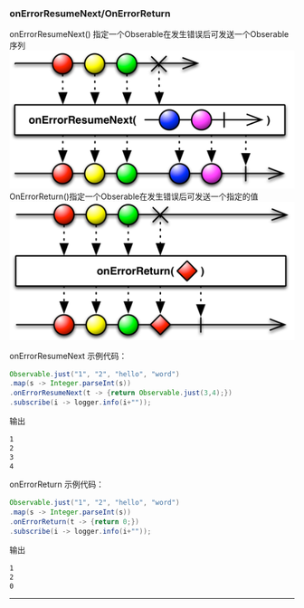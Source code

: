 ### onErrorResumeNext/OnErrorReturn  
onErrorResumeNext() 指定一个Obserable在发生错误后可发送一个Obserable序列  
![](/docs/images/onErrorResumeNext.png)  
OnErrorReturn()指定一个Obserable在发生错误后可发送一个指定的值  
![](/docs/images/onErrorReturn.png)  

onErrorResumeNext 示例代码：   

```java
Observable.just("1", "2", "hello", "word")
.map(s -> Integer.parseInt(s))
.onErrorResumeNext(t -> {return Observable.just(3,4);})
.subscribe(i -> logger.info(i+""));
```

输出  

```
1
2
3
4
```

onErrorReturn 示例代码：   
```java
Observable.just("1", "2", "hello", "word")
.map(s -> Integer.parseInt(s))
.onErrorReturn(t -> {return 0;})
.subscribe(i -> logger.info(i+""));
```

输出  

```
1
2
0
```

***  
<br/> 
